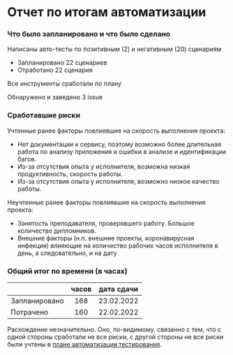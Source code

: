# Отчет по итогам автоматизации

### Что было запланировано и что было сделано

Написаны авто-тесты по позитивным (2) и негативным (20) сценариям
  - Запланировано 22 сценариев
  - Отработано 22 сценария

Все инструменты сработали по плану

Обнаружено и заведено 3 issue 


### Сработавшие риски

Учтенные ранее факторы повлиявшие на скорость выполнения проекта:
- Нет документации к сервису, поэтому возможно более длительная работа по анализу приложения и ошибки в анализе и
  идентификации багов.
- Из-за отсутствия опыта у исполнителя, возможна низкая продуктивность, скорость работы.
- Из-за отсутствия опыта у исполнителя, возможно низкое качество работы.

Неучтенные ранее факторы повлиявшие на скорость выполнения проекта:
- Занятость преподавателя, проверявшего работу. Большое количество дипломников.
- Внешние факторы (н.п. внешние проекты, коронавирусная инфекция) влияющие на количество рабочих часов исполнителя в 
  день, а 
  следовательно, 
  и на дату

### Общий итог по времени (в часах)

|   |  часов |  дата сдачи |
|:---------------|  :---------------:|  :---------------:| 
| Запланировано | 168         | 23.02.2022            |
| Потрачено |  160        | 22.02.2022             |

Расхождение незначительно. Оно, по-видимому, связанно с тем, что с одной стороны сработали не все риски, с другой 
стороны не все риски были учтены в [плане автоматизации тестирования](../documentation/Plan.md).
